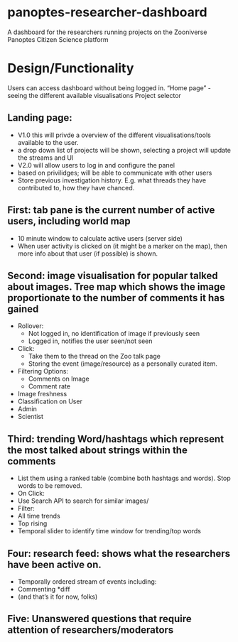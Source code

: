 # panoptes-researcher-dashboard
A dashboard for the researchers running projects on the Zooniverse Panoptes Citizen Science platform

# Design/Functionality 
Users can access dashboard without being logged in.
“Home page” - seeing the different available visualisations
Project selector

## Landing page:
* V1.0 this will privde a overview of the different visualisations/tools available to the user.
 * a drop down list of projects will be shown, selecting a project will update the streams and UI
* V2.0 will allow users to log in and configure the panel
 * based on privilidges; will be able to communicate with other users
 * Store previous investigation history. E.g. what threads they have contributed to, how they have chanced.
 
## First: tab pane is the current number of active users, including world map
+ 10 minute window to calculate active users (server side)
+ When user activity is clicked on (it might be a marker on the map), then more info about that user (if possible) is shown.


## Second: image visualisation for popular talked about images. Tree map which shows the image proportionate to the number of comments it has gained
* Rollover: 
  * Not logged in, no identification of image if previously seen
  * Logged in, notifies the user seen/not seen
* Click:
  * Take them to the thread on the Zoo talk page
  * Storing the event (image/resource) as a personally curated item.
* Filtering Options:
  * Comments on Image
  * Comment rate
 * Image freshness
 * Classification on User 
 * Admin
 * Scientist

## Third: trending Word/hashtags which represent the most talked about strings within the comments
* List them using a ranked table (combine both hashtags and words). Stop words to be removed.
* On Click:
 * Use Search API to search for similar images/
* Filter:
 * All time trends
 * Top rising
 * Temporal slider to identify time window for trending/top words

## Four: research feed: shows what the researchers have been active on.
* Temporally ordered stream of events including:
 * Commenting
  *diff
 * (and that’s it for now, folks)

## Five: Unanswered questions that require attention of researchers/moderators
